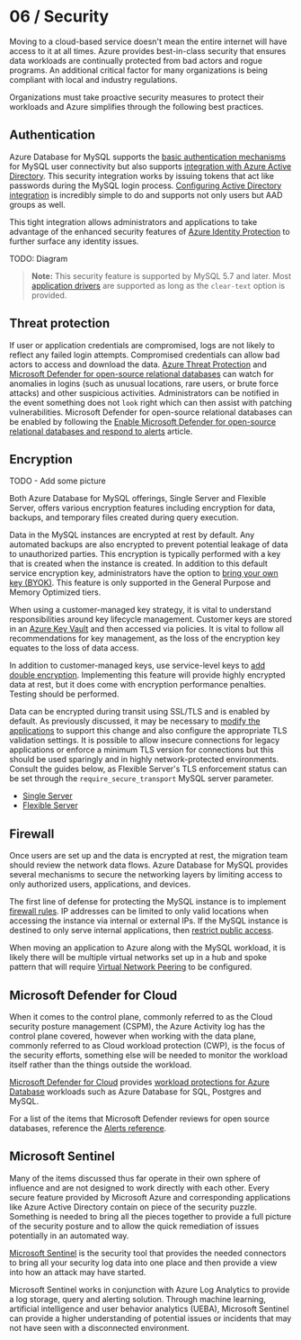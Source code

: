 # 06 / Security

Moving to a cloud-based service doesn't mean the entire internet will have access to it at all times. Azure provides best-in-class security that ensures data workloads are continually protected from bad actors and rogue programs. An additional critical factor for many organizations is being compliant with local and industry regulations.

Organizations must take proactive security measures to protect their workloads and Azure simplifies through the following best practices.

## Authentication

Azure Database for MySQL supports the [basic authentication mechanisms](https://docs.microsoft.com/azure/mysql/howto-create-users) for MySQL user connectivity but also supports [integration with Azure Active Directory](https://docs.microsoft.com/azure/mysql/concepts-azure-ad-authentication). This security integration works by issuing tokens that act like passwords during the MySQL login process.  [Configuring Active Directory integration](https://docs.microsoft.com/azure/mysql/howto-configure-sign-in-azure-ad-authentication) is incredibly simple to do and supports not only users but AAD groups as well.

This tight integration allows administrators and applications to take advantage of the enhanced security features of [Azure Identity Protection](https://docs.microsoft.com/azure/active-directory/identity-protection/overview-identity-protection) to further surface any identity issues.

TODO: Diagram

> **Note:** This security feature is supported by MySQL 5.7 and later.  Most [application drivers](https://docs.microsoft.com/azure/mysql/howto-configure-sign-in-azure-ad-authentication) are supported as long as the `clear-text` option is provided.

## Threat protection

If user or application credentials are compromised, logs are not likely to reflect any failed login attempts.  Compromised credentials can allow bad actors to access and download the data. [Azure Threat Protection](https://docs.microsoft.com/azure/mysql/concepts-data-access-and-security-threat-protection) and [Microsoft Defender for open-source relational databases](https://docs.microsoft.com/azure/defender-for-cloud/defender-for-databases-introduction) can watch for anomalies in logins (such as unusual locations, rare users, or brute force attacks) and other suspicious activities.  Administrators can be notified in the event something does not `look` right which can then assist with patching vulnerabilities. Microsoft Defender for open-source relational databases can be enabled by following the [Enable Microsoft Defender for open-source relational databases and respond to alerts](https://docs.microsoft.com/azure/defender-for-cloud/defender-for-databases-usage) article.

## Encryption
TODO - Add some picture

Both Azure Database for MySQL offerings, Single Server and Flexible Server, offers various encryption features including encryption for data, backups, and temporary files created during query execution.

Data in the MySQL instances are encrypted at rest by default. Any automated backups are also encrypted to prevent potential leakage of data to unauthorized parties. This encryption is typically performed with a key that is created when the instance is created. In addition to this default service encryption key, administrators have the option to [bring your own key (BYOK)](https://docs.microsoft.com/azure/mysql/concepts-data-encryption-mysql). This feature is only supported in the General Purpose and Memory Optimized tiers.

When using a customer-managed key strategy, it is vital to understand responsibilities around key lifecycle management. Customer keys are stored in an [Azure Key Vault](https://docs.microsoft.com/azure/key-vault/general/basic-concepts) and then accessed via policies. It is vital to follow all recommendations for key management, as the loss of the encryption key equates to the loss of data access.

In addition to customer-managed keys, use service-level keys to [add double encryption](https://docs.microsoft.com/azure/mysql/concepts-infrastructure-double-encryption).  Implementing this feature will provide highly encrypted data at rest, but it does come with encryption performance penalties. Testing should be performed.

Data can be encrypted during transit using SSL/TLS and is enabled by default. As previously discussed, it may be necessary to [modify the applications](https://docs.microsoft.com/azure/mysql/howto-configure-ssl) to support this change and also configure the appropriate TLS validation settings. It is possible to allow insecure connections for legacy applications or enforce a minimum TLS version for connections but this should be used sparingly and in highly network-protected environments. Consult the guides below, as Flexible Server's TLS enforcement status can be set through the `require_secure_transport` MySQL server parameter.

- [Single Server](https://docs.microsoft.com/azure/mysql/concepts-ssl-connection-security)
- [Flexible Server](https://docs.microsoft.com/azure/mysql/flexible-server/how-to-connect-tls-ssl)

## Firewall

Once users are set up and the data is encrypted at rest, the migration team should review the network data flows.  Azure Database for MySQL provides several mechanisms to secure the networking layers by limiting access to only authorized users, applications, and devices.  

The first line of defense for protecting the MySQL instance is to implement [firewall rules](https://docs.microsoft.com/azure/mysql/concepts-firewall-rules). IP addresses can be limited to only valid locations when accessing the instance via internal or external IPs. If the MySQL instance is destined to only serve internal applications, then [restrict public access](https://docs.microsoft.com/azure/mysql/howto-deny-public-network-access).

When moving an application to Azure along with the MySQL workload, it is likely there will be multiple virtual networks set up in a hub and spoke pattern that will require [Virtual Network Peering](https://docs.microsoft.com/azure/virtual-network/virtual-network-peering-overview) to be configured.

## Microsoft Defender for Cloud

When it comes to the control plane, commonly referred to as the Cloud security posture management (CSPM), the Azure Activity log has the control plane covered, however when working with the data plane, commonly referred to as Cloud workload protection (CWP), is the focus of the security efforts, something else will be needed to monitor the workload itself rather than the things outside the workload.

[Microsoft Defender for Cloud](https://docs.microsoft.com/en-us/azure/defender-for-cloud/defender-for-cloud-introduction) provides [workload protections for Azure Database](https://docs.microsoft.com/en-us/azure/defender-for-cloud/quickstart-enable-database-protections) workloads such as Azure Database for SQL, Postgres and MySQL.

For a list of the items that Microsoft Defender reviews for open source databases, reference the [Alerts reference](https://docs.microsoft.com/en-us/azure/defender-for-cloud/alerts-reference#alerts-osrdb).

## Microsoft Sentinel

Many of the items discussed thus far operate in their own sphere of influence and are not designed to work directly with each other. Every secure feature provided by Microsoft Azure and corresponding applications like Azure Active Directory contain on piece of the security puzzle.  Something is needed to bring all the pieces together to provide a full picture of the security posture and to allow the quick remediation of issues potentially in an automated way.

[Microsoft Sentinel](https://docs.microsoft.com/en-us/azure/sentinel/overview) is the security tool that provides the needed connectors to bring all your security log data into one place and then provide a view into how an attack may have started.

Microsoft Sentinel works in conjunction with Azure Log Analytics to provide a log storage, query and alerting solution.  Through machine learning, artificial intelligence and user behavior analytics (UEBA), Microsoft Sentinel can provide a higher understanding of potential issues or incidents that may not have seen with a disconnected environment.
